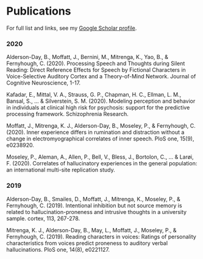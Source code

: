# Publications

For full list and links, see my [Google Scholar profile](https://scholar.google.com/citations?user=ZMEvebsAAAAJ&hl=en).

### 2020

Alderson-Day, B., Moffatt, J., Bernini, M., Mitrenga, K., Yao, B., & Fernyhough, C. (2020). Processing Speech and Thoughts during Silent Reading: Direct Reference Effects for Speech by Fictional Characters in Voice-Selective Auditory Cortex and a Theory-of-Mind Network. Journal of Cognitive Neuroscience, 1-17.

Kafadar, E., Mittal, V. A., Strauss, G. P., Chapman, H. C., Ellman, L. M., Bansal, S., ... & Silverstein, S. M. (2020). Modeling perception and behavior in individuals at clinical high risk for psychosis: support for the predictive processing framework. Schizophrenia Research.

Moffatt, J., Mitrenga, K. J., Alderson-Day, B., Moseley, P., & Fernyhough, C. (2020). Inner experience differs in rumination and distraction without a change in electromyographical correlates of inner speech. PloS one, 15(9), e0238920.

Moseley, P., Aleman, A., Allen, P., Bell, V., Bless, J., Bortolon, C., ... & Larøi, F. (2020). Correlates of hallucinatory experiences in the general population: an international multi-site replication study.

### 2019

Alderson-Day, B., Smailes, D., Moffatt, J., Mitrenga, K., Moseley, P., & Fernyhough, C. (2019). Intentional inhibition but not source memory is related to hallucination-proneness and intrusive thoughts in a university sample. cortex, 113, 267-278.

Mitrenga, K. J., Alderson-Day, B., May, L., Moffatt, J., Moseley, P., & Fernyhough, C. (2019). Reading characters in voices: Ratings of personality characteristics from voices predict proneness to auditory verbal hallucinations. PloS one, 14(8), e0221127.
